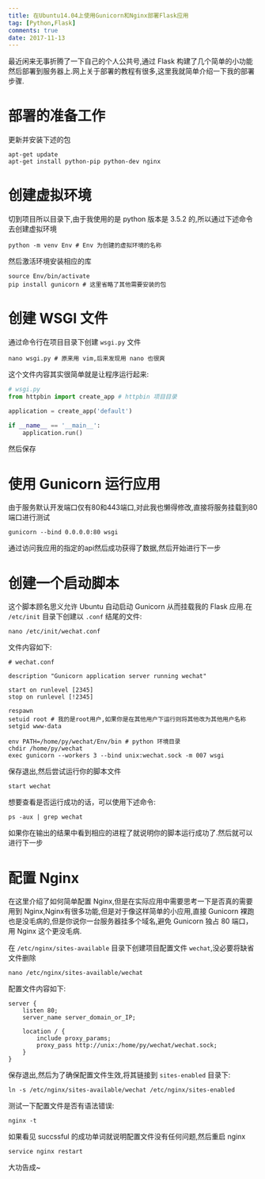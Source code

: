 ```yaml
---
title: 在Ubuntu14.04上使用Gunicorn和Nginx部署Flask应用
tag: [Python,Flask]
comments: true
date: 2017-11-13
---
```






最近闲来无事折腾了一下自己的个人公共号,通过 Flask 构建了几个简单的小功能然后部署到服务器上.网上关于部署的教程有很多,这里我就简单介绍一下我的部署步骤.

# 部署的准备工作

更新并安装下述的包

```shell
apt-get update
apt-get install python-pip python-dev nginx
```

# 创建虚拟环境

切到项目所以目录下,由于我使用的是 python 版本是 3.5.2 的,所以通过下述命令去创建虚拟环境

```shell
python -m venv Env # Env 为创建的虚拟环境的名称
```

然后激活环境安装相应的库

```shell
source Env/bin/activate
pip install gunicorn # 这里省略了其他需要安装的包 
```

# 创建 WSGI 文件

通过命令行在项目目录下创建 <code>wsgi.py</code> 文件

```shell
nano wsgi.py # 原来用 vim,后来发现用 nano 也很爽
```

这个文件内容其实很简单就是让程序运行起来:

```python
# wsgi.py
from httpbin import create_app # httpbin 项目目录

application = create_app('default')

if __name__ == '__main__':
    application.run()
```
然后保存

# 使用 Gunicorn 运行应用 

由于服务默认开发端口仅有80和443端口,对此我也懒得修改,直接将服务挂载到80端口进行测试

```shell
gunicorn --bind 0.0.0.0:80 wsgi
```
通过访问我应用的指定的api然后成功获得了数据,然后开始进行下一步

# 创建一个启动脚本

这个脚本顾名思义允许 Ubuntu 自动启动 Gunicorn 从而挂载我的 Flask 应用.在 <code>/etc/init</code> 目录下创建以 <code>.conf</code> 结尾的文件:

```shell
nano /etc/init/wechat.conf
```
文件内容如下:

```shell
# wechat.conf

description "Gunicorn application server running wechat"

start on runlevel [2345]
stop on runlevel [!2345]

respawn
setuid root # 我的是root用户,如果你是在其他用户下运行则将其他改为其他用户名称
setgid www-data

env PATH=/home/py/wechat/Env/bin # python 环境目录
chdir /home/py/wechat
exec gunicorn --workers 3 --bind unix:wechat.sock -m 007 wsgi
```

保存退出,然后尝试运行你的脚本文件

```shell
start wechat
```

想要查看是否运行成功的话，可以使用下述命令:

```shell
ps -aux | grep wechat
```
如果你在输出的结果中看到相应的进程了就说明你的脚本运行成功了.然后就可以进行下一步

# 配置 Nginx 

在这里介绍了如何简单配置 Nginx,但是在实际应用中需要思考一下是否真的需要用到 Nginx,Nginx有很多功能,但是对于像这样简单的小应用,直接 Gunicorn 裸跑也是没毛病的,但是你说你一台服务器挂多个域名,避免 Gunicorn 独占 80 端口，用 Nginx 这个更没毛病.

在 <code>/etc/nginx/sites-available</code> 目录下创建项目配置文件 <code>wechat</code>,没必要将缺省文件删除

```shell
nano /etc/nginx/sites-available/wechat
```

配置文件内容如下:

```shell
server {
    listen 80;
    server_name server_domain_or_IP;

    location / {
        include proxy_params;
        proxy_pass http://unix:/home/py/wechat/wechat.sock;
    }
}
```

保存退出,然后为了确保配置文件生效,将其链接到 <code>sites-enabled</code> 目录下:

```shell
ln -s /etc/nginx/sites-available/wechat /etc/nginx/sites-enabled
```

测试一下配置文件是否有语法错误:

```shell
nginx -t
```
如果看见 succssful 的成功单词就说明配置文件没有任何问题,然后重启 nginx

```shell
service nginx restart 
```
大功告成~
